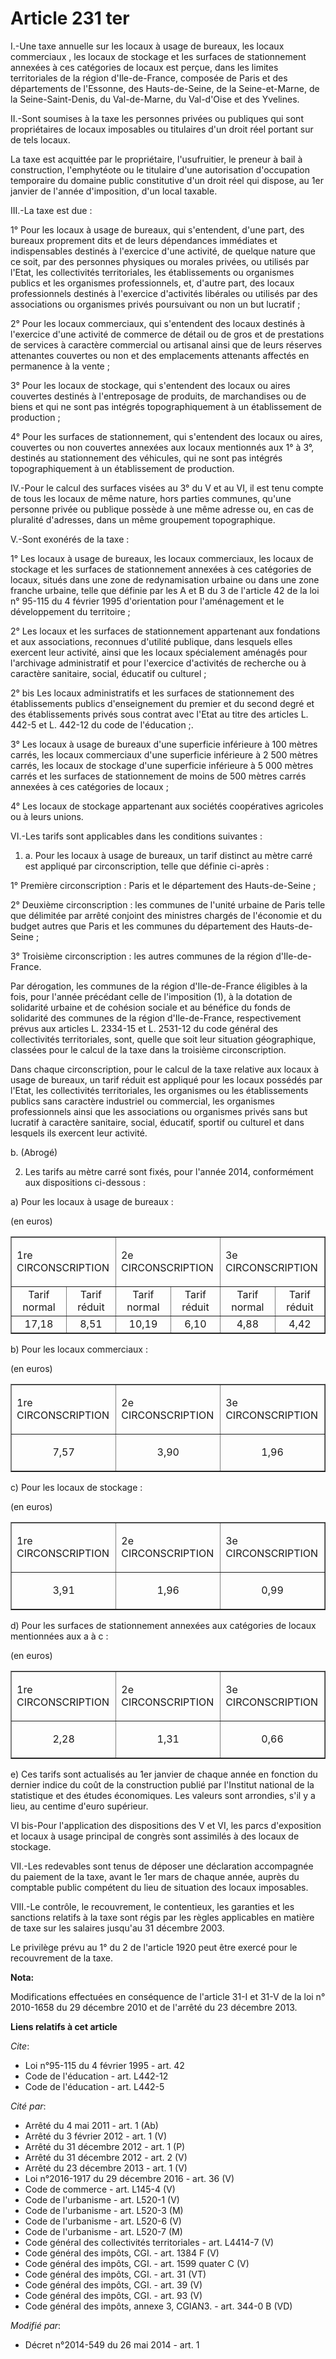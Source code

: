 # Article 231 ter

I.-Une taxe annuelle sur les locaux à usage de bureaux, les locaux commerciaux , les locaux de stockage et les surfaces de
stationnement annexées à ces catégories de locaux est perçue, dans les limites territoriales de la région d'Ile-de-France,
composée de Paris et des départements de l'Essonne, des Hauts-de-Seine, de la Seine-et-Marne, de la Seine-Saint-Denis, du
Val-de-Marne, du Val-d'Oise et des Yvelines. 

II.-Sont soumises à la taxe les personnes privées ou publiques qui sont propriétaires de locaux imposables ou titulaires d'un
droit réel portant sur de tels locaux. 

La taxe est acquittée par le propriétaire, l'usufruitier, le preneur à bail à construction, l'emphytéote ou le titulaire
d'une autorisation d'occupation temporaire du domaine public constitutive d'un droit réel qui dispose, au 1er janvier de
l'année d'imposition, d'un local taxable. 

III.-La taxe est due : 

1° Pour les locaux à usage de bureaux, qui s'entendent, d'une part, des bureaux proprement dits et de leurs dépendances
immédiates et indispensables destinés à l'exercice d'une activité, de quelque nature que ce soit, par des personnes physiques
ou morales privées, ou utilisés par l'Etat, les collectivités territoriales, les établissements ou organismes publics et les
organismes professionnels, et, d'autre part, des locaux professionnels destinés à l'exercice d'activités libérales ou
utilisés par des associations ou organismes privés poursuivant ou non un but lucratif ; 

2° Pour les locaux commerciaux, qui s'entendent des locaux destinés à l'exercice d'une activité de commerce de détail ou de
gros et de prestations de services à caractère commercial ou artisanal ainsi que de leurs réserves attenantes couvertes ou
non et des emplacements attenants affectés en permanence à la vente ; 

3° Pour les locaux de stockage, qui s'entendent des locaux ou aires couvertes destinés à l'entreposage de produits, de
marchandises ou de biens et qui ne sont pas intégrés topographiquement à un établissement de production ;

4° Pour les surfaces de stationnement, qui s'entendent des locaux ou aires, couvertes ou non couvertes annexées aux locaux
mentionnés aux 1° à 3°, destinés au stationnement des véhicules, qui ne sont pas intégrés topographiquement à un
établissement de production. 

IV.-Pour le calcul des surfaces visées au 3° du V et au VI, il est tenu compte de tous les locaux de même nature, hors
parties communes, qu'une personne privée ou publique possède à une même adresse ou, en cas de pluralité d'adresses, dans un
même groupement topographique.

V.-Sont exonérés de la taxe : 

1° Les locaux à usage de bureaux, les locaux commerciaux, les locaux de stockage et les surfaces de stationnement annexées à
ces catégories de locaux, situés dans une zone de redynamisation urbaine ou dans une zone franche urbaine, telle que définie
par les A et B du 3 de l'article 42 de la loi n° 95-115 du 4 février 1995 d'orientation pour l'aménagement et le
développement du territoire ; 

2° Les locaux et les surfaces de stationnement appartenant aux fondations et aux associations, reconnues d'utilité publique,
dans lesquels elles exercent leur activité, ainsi que les locaux spécialement aménagés pour l'archivage administratif et pour
l'exercice d'activités de recherche ou à caractère sanitaire, social, éducatif ou culturel ; 

2° bis Les locaux administratifs et les surfaces de stationnement des établissements publics d'enseignement du premier et du
second degré et des établissements privés sous contrat avec l'Etat au titre des articles L. 442-5 et L. 442-12 du code de
l'éducation ;. 

3° Les locaux à usage de bureaux d'une superficie inférieure à 100 mètres carrés, les locaux commerciaux d'une superficie
inférieure à 2 500 mètres carrés, les locaux de stockage d'une superficie inférieure à 5 000 mètres carrés et les surfaces de
stationnement de moins de 500 mètres carrés annexées à ces catégories de locaux ; 

4° Les locaux de stockage appartenant aux sociétés coopératives agricoles ou à leurs unions. 

VI.-Les tarifs sont applicables dans les conditions suivantes : 

1. a. Pour les locaux à usage de bureaux, un tarif distinct au mètre carré est appliqué par circonscription, telle que
définie ci-après : 

1° Première circonscription : Paris et le département des Hauts-de-Seine ; 

2° Deuxième circonscription : les communes de l'unité urbaine de Paris telle que délimitée par arrêté conjoint des ministres
chargés de l'économie et du budget autres que Paris et les communes du département des Hauts-de-Seine ; 

3° Troisième circonscription : les autres communes de la région d'Ile-de-France. 

Par dérogation, les communes de la région d'Ile-de-France éligibles à la fois, pour l'année précédant celle de l'imposition
(1), à la dotation de solidarité urbaine et de cohésion sociale et au bénéfice du fonds de solidarité des communes de la
région d'Ile-de-France, respectivement prévus aux articles L. 2334-15 et L. 2531-12 du code général des collectivités
territoriales, sont, quelle que soit leur situation géographique, classées pour le calcul de la taxe dans la troisième
circonscription.

Dans chaque circonscription, pour le calcul de la taxe relative aux locaux à usage de bureaux, un tarif réduit est appliqué
pour les locaux possédés par l'Etat, les collectivités territoriales, les organismes ou les établissements publics sans
caractère industriel ou commercial, les organismes professionnels ainsi que les associations ou organismes privés sans but
lucratif à caractère sanitaire, social, éducatif, sportif ou culturel et dans lesquels ils exercent leur activité. 

b. (Abrogé)

2. Les tarifs au mètre carré sont fixés, pour l'année 2014, conformément aux dispositions ci-dessous : 

a) Pour les locaux à usage de bureaux : 

(en euros) 

<table width="680" border="1">
    <tbody>
      <tr>
        <td colspan="2">

1re CIRCONSCRIPTION

</td>
        <td colspan="2">

2e CIRCONSCRIPTION

</td>
        <td colspan="5">

3e CIRCONSCRIPTION

</td>
      </tr>
      <tr>
        <td align="center">Tarif normal </td>
        <td align="center">Tarif réduit </td>
        <td align="center">Tarif normal </td>
        <td align="center">Tarif réduit </td>
        <td align="center">Tarif normal </td>
        <td align="center">Tarif réduit </td>
      </tr>
      <tr>
        <td align="center">17,18</td>
        <td align="center">8,51</td>
        <td align="center">10,19</td>
        <td align="center">6,10</td>
        <td align="center">4,88</td>
        <td align="center">4,42</td>
      </tr>
    </tbody>
  </table>

b) Pour les locaux commerciaux : 

(en euros) 

<table border="1" width="680">
  <tbody>
    <tr>
      <td>

1re CIRCONSCRIPTION

</td>
      <td>

2e CIRCONSCRIPTION

</td>
      <td colspan="7">

3e CIRCONSCRIPTION

</td>
    </tr>
    <tr>
      <td align="center">

7,57

</td>
      <td align="center">

3,90

</td>
      <td align="center">1,96</td>
    </tr>
  </tbody>
</table>

c) Pour les locaux de stockage : 

(en euros) 

<table border="1" width="680">
  <tbody>
    <tr>
      <td>

1re CIRCONSCRIPTION

</td>
      <td>

2e CIRCONSCRIPTION

</td>
      <td colspan="7">

3e CIRCONSCRIPTION

</td>
    </tr>
    <tr>
      <td align="center">

3,91

</td>
      <td align="center">

1,96

</td>
      <td align="center">

0,99</td>
    </tr>
  </tbody>
</table>

d) Pour les surfaces de stationnement annexées aux catégories de locaux mentionnées aux a à c : 

(en euros) 

<table width="680" border="1">
  <tbody>
    <tr>
      <td>

1re CIRCONSCRIPTION

</td>
      <td>

2e CIRCONSCRIPTION

</td>
      <td colspan="7">

3e CIRCONSCRIPTION

</td>
    </tr>
    <tr>
      <td align="center">

2,28

</td>
      <td align="center">

1,31

</td>
      <td align="center">

0,66</td>
    </tr>
  </tbody>
</table>

e) Ces tarifs sont actualisés au 1er janvier de chaque année en fonction du dernier indice du coût de la construction publié
par l'Institut national de la statistique et des études économiques. Les valeurs sont arrondies, s'il y a lieu, au centime
d'euro supérieur. 

VI bis-Pour l'application des dispositions des V et VI, les parcs d'exposition et locaux à usage principal de congrès sont
assimilés à des locaux de stockage. 

VII.-Les redevables sont tenus de déposer une déclaration accompagnée du paiement de la taxe, avant le 1er mars de chaque
année, auprès du comptable public compétent du lieu de situation des locaux imposables.

VIII.-Le contrôle, le recouvrement, le contentieux, les garanties et les sanctions relatifs à la taxe sont régis par les
règles applicables en matière de taxe sur les salaires jusqu'au 31 décembre 2003. 

Le privilège prévu au 1° du 2 de l'article 1920 peut être exercé pour le recouvrement de la taxe.

**Nota:**

Modifications effectuées en conséquence de l'article 31-I et 31-V de la loi n° 2010-1658 du 29 décembre 2010 et de l'arrêté
du 23 décembre 2013.

**Liens relatifs à cet article**

_Cite_:

  - Loi n°95-115 du 4 février 1995 - art. 42
  - Code de l'éducation - art. L442-12
  - Code de l'éducation - art. L442-5

_Cité par_:

  - Arrêté du 4 mai 2011 - art. 1 (Ab)
  - Arrêté du 3 février 2012 - art. 1 (V)
  - Arrêté du 31 décembre 2012 - art. 1 (P)
  - Arrêté du 31 décembre 2012 - art. 2 (V)
  - Arrêté du 23 décembre 2013 - art. 1 (V)
  - Loi n°2016-1917 du 29 décembre 2016 - art. 36 (V)
  - Code de commerce - art. L145-4 (V)
  - Code de l'urbanisme - art. L520-1 (V)
  - Code de l'urbanisme - art. L520-3 (M)
  - Code de l'urbanisme - art. L520-6 (V)
  - Code de l'urbanisme - art. L520-7 (M)
  - Code général des collectivités territoriales - art. L4414-7 (V)
  - Code général des impôts, CGI. - art. 1384 F (V)
  - Code général des impôts, CGI. - art. 1599 quater C (V)
  - Code général des impôts, CGI. - art. 31 (VT)
  - Code général des impôts, CGI. - art. 39 (V)
  - Code général des impôts, CGI. - art. 93 (V)
  - Code général des impôts, annexe 3, CGIAN3. - art. 344-0 B (VD)

_Modifié par_:

  - Décret n°2014-549 du 26 mai 2014 - art. 1
